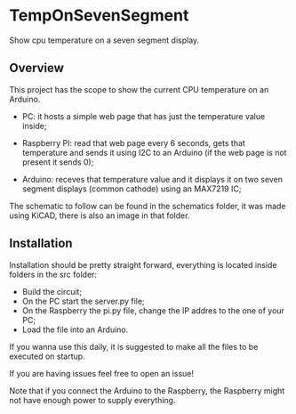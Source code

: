 # TempOnSevenSegment
Show cpu temperature on a seven segment display.

## Overview
This project has the scope to show the current CPU temperature on an Arduino.

* PC: it hosts a simple web page that has just the temperature value inside;

* Raspberry PI: read that web page every 6 seconds, gets that temperature and sends it using I2C to an Arduino (if the web page is not present it sends 0);

* Arduino: receves that temperature value and it displays it on two seven segment displays (common cathode) using an MAX7219 IC;

The schematic to follow can be found in the schematics folder, it was made using KiCAD, there is also an image in that folder.

## Installation

Installation should be pretty straight forward, everything is located inside folders in the src folder:

* Build the circuit;
* On the PC start the server.py file;
* On the Raspberry the pi.py file, change the IP addres to the one of your PC;
* Load the file into an Arduino.

If you wanna use this daily, it is suggested to make all the files to be executed on startup.

If you are having issues feel free to open an issue!

Note that if you connect the Arduino to the Raspberry, the Raspberry might not have enough power to supply everything.
